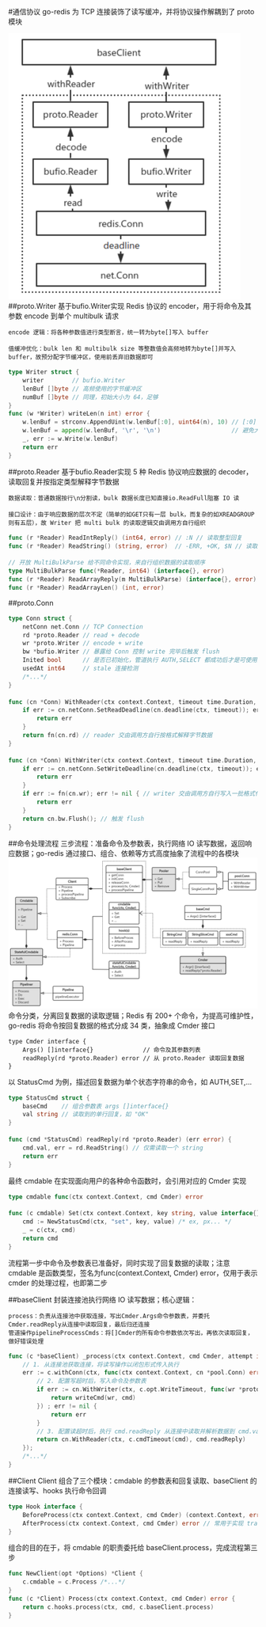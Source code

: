 #通信协议
go-redis 为 TCP 连接装饰了读写缓冲，并将协议操作解耦到了 proto 模块

![](.go-redis_protocol_images/go-redis_protol.png)
##proto.Writer
基于bufio.Writer实现 Redis 协议的 encoder，用于将命令及其参数 encode 到单个 multibulk 请求
    
    encode 逻辑：将各种参数值进行类型断言，统一转为byte[]写入 buffer
    
    值缓冲优化：bulk len 和 multibulk size 等整数值会高频地转为byte[]并写入 buffer，故预分配字节缓冲区，使用前丢弃旧数据即可
```go
type Writer struct {
    writer        // bufio.Writer
    lenBuf []byte // 高频使用的字节缓冲区
    numBuf []byte // 同理，初始大小为 64，足够
}
func (w *Writer) writeLen(n int) error {
    w.lenBuf = strconv.AppendUint(w.lenBuf[:0], uint64(n), 10) // [:0] 复用同一个 byte[] slice
    w.lenBuf = append(w.lenBuf, '\r', '\n')                    // 避免大量分配临时 byte[]
    _, err := w.Write(w.lenBuf)
    return err
}
```
##proto.Reader
基于bufio.Reader实现 5 种 Redis 协议响应数据的 decoder，读取回复并按指定类型解释字节数据

    数据读取：普通数据按行\n分割读，bulk 数据长度已知直接io.ReadFull阻塞 IO 读
    
    接口设计：由于响应数据的层次不定（简单的如GET只有一层 bulk，而复杂的如XREADGROUP则有五层），故 Writer 把 multi bulk 的读取逻辑交由调用方自行组织
```go
func (r *Reader) ReadIntReply() (int64, error) // :N // 读取整型回复
func (r *Reader) ReadString() (string, error)  // -ERR, +OK, $N // 读取错误回复、状态回复、bulk 数据

// 开放 MultiBulkParse 给不同命令实现，来自行组织数据的读取顺序
type MultiBulkParse func(*Reader, int64) (interface{}, error)
func (r *Reader) ReadArrayReply(m MultiBulkParse) (interface{}, error) // *N // 读取 multibulk 数据
func (r *Reader) ReadArrayLen() (int, error)
```

##proto.Conn
```go
type Conn struct {
    netConn net.Conn // TCP Connection
    rd *proto.Reader // read + decode
    wr *proto.Writer // encode + write
    bw *bufio.Writer // 暴露给 Conn 控制 write 完毕后触发 flush
    Inited bool      // 是否已初始化，管道执行 AUTH,SELECT 都成功后才是可使用的有效连接
    usedAt int64     // stale 连接检测
    /*...*/
}

func (cn *Conn) WithReader(ctx context.Context, timeout time.Duration, fn func(rd *proto.Reader) error) error {
	if err := cn.netConn.SetReadDeadline(cn.deadline(ctx, timeout)); err != nil {
		return err
	}
	return fn(cn.rd) // reader 交由调用方自行按格式解释字节数据
}

func (cn *Conn) WithWriter(ctx context.Context, timeout time.Duration, fn func(wr *proto.Writer) error) error {
	if err := cn.netConn.SetWriteDeadline(cn.deadline(ctx, timeout)); err != nil {
		return err
	}
	if err := fn(cn.wr); err != nil { // writer 交由调用方自行写入一批格式化后的数据
		return err
	}
	return cn.bw.Flush(); // 触发 flush
}
```

##命令处理流程
三步流程：准备命令及参数表，执行网络 IO 读写数据，返回响应数据；go-redis 通过接口、组合、依赖等方式高度抽象了流程中的各模块
![](.go-redis_protocol_images/command_process.png)
命令分类，分离回复数据的读取逻辑；Redis 有 200+ 个命令，为提高可维护性，go-redis 将命令按回复数据的格式分成 34 类，抽象成 Cmder 接口
```
type Cmder interface {
    Args() []interface{}              // 命令及其参数列表
    readReply(rd *proto.Reader) error // 从 proto.Reader 读取回复数据
}
```
以 StatusCmd 为例，描述回复数据为单个状态字符串的命令，如 AUTH,SET,...
```go
type StatusCmd struct {
    baseCmd    // 组合参数表 args []interface{}
    val string // 读取到的单行回复，如 "OK"
}

func (cmd *StatusCmd) readReply(rd *proto.Reader) (err error) {
    cmd.val, err = rd.ReadString() // 仅需读取一个 string
    return err
}
```
最终 cmdable 在实现面向用户的各种命令函数时，会引用对应的 Cmder 实现
```go
type cmdable func(ctx context.Context, cmd Cmder) error

func (c cmdable) Set(ctx context.Context, key string, value interface{}, expiration time.Duration) *StatusCmd {
    cmd := NewStatusCmd(ctx, "set", key, value) /* ex, px... */
    _ = c(ctx, cmd)
    return cmd
}

```
流程第一步中命令及参数表已准备好，同时实现了回复数据的读取；注意 cmdable 是函数类型，签名为func(context.Context, Cmder) error，仅用于表示 cmder 的处理过程，也即第二步

##baseClient
封装连接池执行网络 IO 读写数据；核心逻辑：
    
    process：负责从连接池中获取连接，写出Cmder.Args命令参数表，并委托Cmder.readReply从连接中读取回复，最后归还连接
    管道操作pipelineProcessCmds：将[]Cmder的所有命令参数依次写出，再依次读取回复，做好错误处理
```go
func (c *baseClient) _process(ctx context.Context, cmd Cmder, attempt int) (bool, error) {
    // 1. 从连接池获取连接，将读写操作以闭包形式传入执行
    err := c.withConn(ctx, func(ctx context.Context, cn *pool.Conn) error {
        // 2. 配置写超时后，写入命令及参数表
        if err := cn.WithWriter(ctx, c.opt.WriteTimeout, func(wr *proto.Writer) error {
            return writeCmd(wr, cmd)
        }) ; err != nil {
            return err
        }
        // 3. 配置读超时后，执行 cmd.readReply 从连接中读取并解析数据到 cmd.val
        return cn.WithReader(ctx, c.cmdTimeout(cmd), cmd.readReply)
    }); 
    /*...*/
}
```

##Client
Client 组合了三个模块：cmdable 的参数表和回复读取、baseClient 的连接读写、hooks 执行命令回调
```go
type Hook interface {
	BeforeProcess(ctx context.Context, cmd Cmder) (context.Context, error)
	AfterProcess(ctx context.Context, cmd Cmder) error // 常用于实现 tracing 记录命令参数和执行时长
}
```
组合的目的在于，将 cmdable 的职责委托给 baseClient.process，完成流程第三步
```go
func NewClient(opt *Options) *Client {
    c.cmdable = c.Process /*...*/
}
func (c *Client) Process(ctx context.Context, cmd Cmder) error {
    return c.hooks.process(ctx, cmd, c.baseClient.process)
}    
```